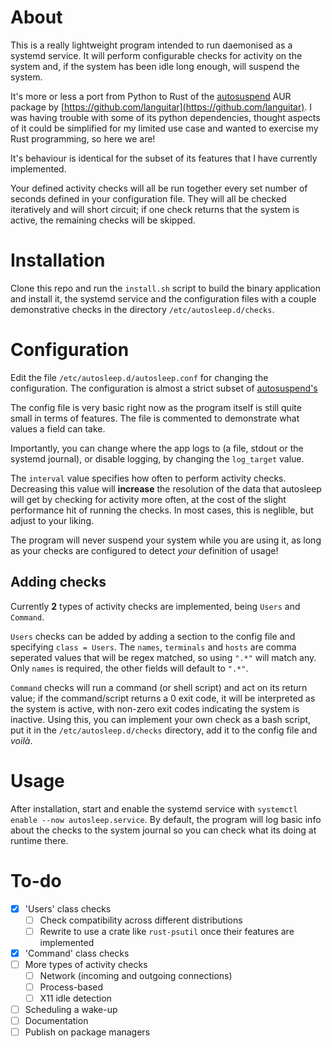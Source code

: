 # About
This is a really lightweight program intended to run daemonised as a systemd service. It will perform configurable checks for activity on the system and, if the system has been idle long enough, will suspend the system.

It's more or less a port from Python to Rust of the [autosuspend](https://github.com/languitar/autosuspend/tree/main) AUR package by [https://github.com/languitar](https://github.com/languitar). I was having trouble with some of its python dependencies, thought aspects of it could be simplified for my limited use case and wanted to exercise my Rust programming, so here we are!

It's behaviour is identical for the subset of its features that I have currently implemented.

Your defined activity checks will all be run together every set number of seconds defined in your configuration file. They will all be checked iteratively and will short circuit; if one check returns that the system is active, the remaining checks will be skipped.

# Installation
Clone this repo and run the `install.sh` script to build the binary application and install it, the systemd service and the configuration files with a couple demonstrative checks in the directory `/etc/autosleep.d/checks`.

# Configuration
Edit the file `/etc/autosleep.d/autosleep.conf` for changing the configuration. The configuration is almost a strict subset of [autosuspend's](https://autosuspend.readthedocs.io/en/v4.3.1/)

The config file is very basic right now as the program itself is still quite small in terms of features. The file is commented to demonstrate what values a field can take.

Importantly, you can change where the app logs to (a file, stdout or the systemd journal), or disable logging, by changing the `log_target` value.

The `interval` value specifies how often to perform activity checks. Decreasing this value will **increase** the resolution of the data that autosleep will get by checking for activity more often, at the cost of the slight performance hit of running the checks. In most cases, this is neglible, but adjust to your liking. 

The program will never suspend your system while you are using it, as long as your checks are configured to detect *your* definition of usage!

## Adding checks
Currently **2** types of activity checks are implemented, being `Users` and `Command`.

`Users` checks can be added by adding a section to the config file and specifying `class = Users`. The `names`, `terminals` and `hosts` are comma seperated values that will be regex matched, so using `".*"` will match any. Only `names` is required, the other fields will default to `".*"`.

`Command` checks will run a command (or shell script) and act on its return value; if the command/script returns a 0 exit code, it will be interpreted as the system is active, with non-zero exit codes indicating the system is inactive. Using this, you can implement your own check as a bash script, put it in the `/etc/autosleep.d/checks` directory, add it to the config file and *voilà*.

# Usage
After installation, start and enable the systemd service with `systemctl enable --now autosleep.service`. By default, the program will log basic info about the checks to the system journal so you can check what its doing at runtime there.

# To-do
- [x] 'Users' class checks
  - [ ] Check compatibility across different distributions
  - [ ] Rewrite to use a crate like `rust-psutil` once their features are implemented
- [x] 'Command' class checks
- [ ] More types of activity checks
  - [ ] Network (incoming and outgoing connections)
  - [ ] Process-based
  - [ ] X11 idle detection
- [ ] Scheduling a wake-up
- [ ] Documentation
- [ ] Publish on package managers

